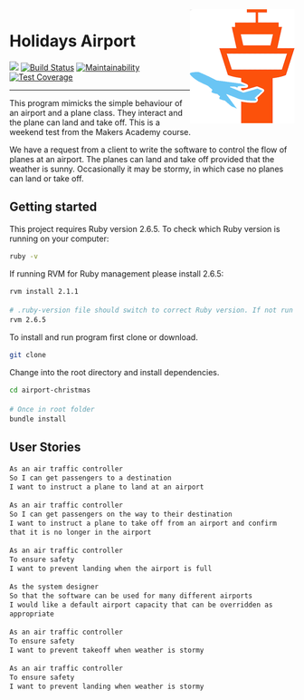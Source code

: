 <img src="./_imgs/plane.png" align="right" />

# Holidays Airport

![](https://img.shields.io/badge/Practice-Makers%20Academy-red)
[![Build Status](https://travis-ci.com/jonesandy/airport-christmas.svg?branch=master)](https://travis-ci.com/jonesandy/airport-christmas)
[![Maintainability](https://api.codeclimate.com/v1/badges/c8319d3ee6035cba9579/maintainability)](https://codeclimate.com/github/jonesandy/airport-christmas/maintainability)
[![Test Coverage](https://api.codeclimate.com/v1/badges/c8319d3ee6035cba9579/test_coverage)](https://codeclimate.com/github/jonesandy/airport-christmas/test_coverage)


---
This program mimicks the simple behaviour of an airport and a plane class. They interact and the plane can land and take off. This is a weekend test from the Makers Academy course. 

We have a request from a client to write the software to control the flow of planes at an airport. The planes can land and take off provided that the weather is sunny. Occasionally it may be stormy, in which case no planes can land or take off.

## Getting started

This project requires Ruby version 2.6.5. To check which Ruby version is running on your computer:

```bash
ruby -v
```

If running RVM for Ruby management please install 2.6.5:

```bash
rvm install 2.1.1

# .ruby-version file should switch to correct Ruby version. If not run this command
rvm 2.6.5
```

To install and run program first clone or download.

```bash 
git clone
```

Change into the root directory and install dependencies.

```bash
cd airport-christmas

# Once in root folder
bundle install
```

## User Stories

```
As an air traffic controller 
So I can get passengers to a destination 
I want to instruct a plane to land at an airport

As an air traffic controller 
So I can get passengers on the way to their destination 
I want to instruct a plane to take off from an airport and confirm that it is no longer in the airport

As an air traffic controller 
To ensure safety 
I want to prevent landing when the airport is full 

As the system designer
So that the software can be used for many different airports
I would like a default airport capacity that can be overridden as appropriate

As an air traffic controller 
To ensure safety 
I want to prevent takeoff when weather is stormy 

As an air traffic controller 
To ensure safety 
I want to prevent landing when weather is stormy 
```
